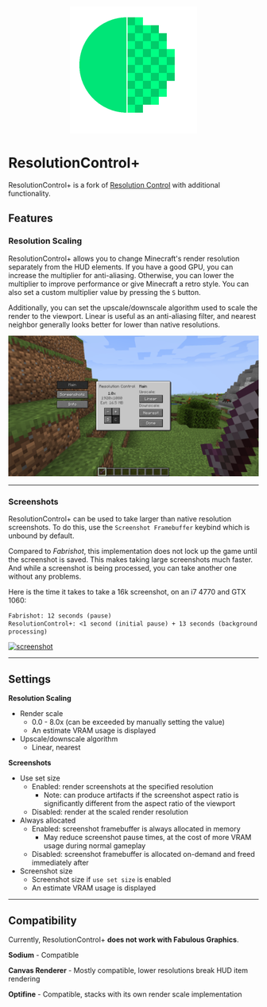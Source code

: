 <p align="center">
	<img width=256px src="GitHub/logo.png" />
</p>

# ResolutionControl+

ResolutionControl+ is a fork of [Resolution Control](https://github.com/juliand665/Resolution-Control)
with additional functionality.

## Features

### Resolution Scaling

ResolutionControl+ allows you to change Minecraft's render resolution separately from the HUD elements.
If you have a good GPU, you can increase the multiplier for anti-aliasing.
Otherwise, you can lower the multiplier to improve performance or give Minecraft a retro style.
You can also set a custom multiplier value by pressing the `S` button.

Additionally, you can set the upscale/downscale algorithm used to scale the render to the viewport.
Linear is useful as an anti-aliasing filter,
and nearest neighbor generally looks better for lower than native resolutions.

![main](GitHub/mainsettings.png)

---

### Screenshots

ResolutionControl+ can be used to take larger than native resolution screenshots.
To do this, use the `Screenshot Framebuffer` keybind which is unbound by default.

Compared to *Fabrishot*, this implementation does not lock up the game until the screenshot is saved.
This makes taking large screenshots much faster.
And while a screenshot is being processed, you can take another one without any problems.

Here is the time it takes to take a 16k screenshot, on an i7 4770 and GTX 1060:

```
Fabrishot: 12 seconds (pause)
ResolutionControl+: <1 second (initial pause) + 13 seconds (background processing)
```

[![screenshot](http://img.youtube.com/vi/Dghj0Ldeu0Q/0.jpg)](http://www.youtube.com/watch?v=Dghj0Ldeu0Q)

---

## Settings

**Resolution Scaling**

- Render scale
    - 0.0 - 8.0x (can be exceeded by manually setting the value)
    - An estimate VRAM usage is displayed
- Upscale/downscale algorithm  
    - Linear, nearest

**Screenshots**

- Use set size
    - Enabled: render screenshots at the specified resolution
        - Note: can produce artifacts if the screenshot aspect ratio is significantly different 
          from the aspect ratio of the viewport
    - Disabled: render at the scaled render resolution
- Always allocated
    - Enabled: screenshot framebuffer is always allocated in memory
        - May reduce screenshot pause times, at the cost of more VRAM usage during normal gameplay
    - Disabled: screenshot framebuffer is allocated on-demand and freed immediately after
- Screenshot size
    - Screenshot size if `use set size` is enabled
    - An estimate VRAM usage is displayed
    
---

## Compatibility

Currently, ResolutionControl+ **does not work with Fabulous Graphics**.

**Sodium** - Compatible

**Canvas Renderer** - Mostly compatible, lower resolutions break HUD item rendering

**Optifine** - Compatible, stacks with its own render scale implementation

